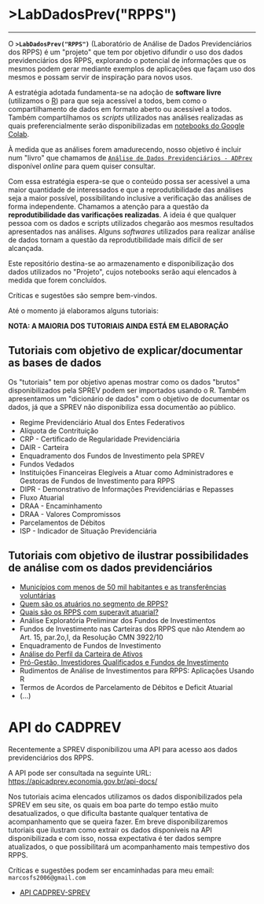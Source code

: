 # **>LabDadosPrev("RPPS")**

----

O **`>LabDadosPrev("RPPS")`** (Laboratório de Análise de Dados Previdenciários dos RPPS) é um "projeto" que tem por objetivo difundir o uso dos dados previdenciários dos RPPS, explorando o potencial de informações que os mesmos podem gerar mediante exemplos de aplicações que façam uso dos mesmos e possam servir de inspiração para novos usos. 

A estratégia adotada fundamenta-se na adoção de **software livre** (utilizamos o [R](https://www.r-project.org/)) para que seja acessível a todos, bem como o compartilhamento de dados em formato aberto ou acessível a todos. Também compartilhamos os _scripts_ utilizados nas análises realizadas as quais preferencialmente serão disponibilizadas em [notebooks do Google Colab](https://colab.research.google.com/notebooks/intro.ipynb). 

À medida que as análises forem amadurecendo, nosso objetivo é incluir num "livro" que chamamos de [`Análise de Dados Previdenciários - ADPrev`](https://marcosfs2006.github.io/ADPrevBook/) disponível _online_ para quem quiser consultar. 

Com essa estratégia espera-se que o conteúdo possa ser acessivel a uma maior quantidade de interessados e que a reprodutibilidade das análises seja a maior possível, possibilitando inclusive a verificação das análises de forma independente. Chamamos a atenção para a questão da **reprodutibilidade das varificações realizadas**. A ideia é que qualquer pessoa com os dados e scripts utilizados chegarão aos mesmos resultados apresentados nas análises. Alguns _softwares_ utilizados para realizar análise de dados tornam a questão da reprodutibilidade mais difícil de ser alcançada.

Este repositório destina-se ao armazenamento e disponibilização dos dados utilizados no "Projeto", cujos notebooks serão aqui elencados à medida que forem concluídos.

Críticas e sugestões são sempre bem-vindos.

Até o momento já elaboramos alguns tutoriais:


**NOTA: A MAIORIA DOS TUTORIAIS AINDA ESTÁ EM ELABORAÇÃO**


## Tutoriais com objetivo de explicar/documentar as bases de dados
Os "tutoriais" tem por objetivo apenas mostrar como os dados "brutos" disponibilizados pela SPREV podem ser importados usando o R. Também apresentamos um "dicionário de dados" com o objetivo de documentar os dados, já que a SPREV não disponibiliza essa documentão ao público.

* Regime Previdenciário Atual dos Entes Federativos  
* Alíquota de Contrituição<!--(https://colab.research.google.com/drive/1OSLxjS4yyrcKqrgkiqQAzSWzO5noUSyU?usp=sharing)-->
* CRP - Certificado de Regularidade Previdenciária<!--(https://colab.research.google.com/drive/1UVovo2YxM3FWkmgqXKV6iTAs2T_Ge36r?usp=sharing)-->
* DAIR - Carteira   
* Enquadramento dos Fundos de Investimento pela SPREV    
* Fundos Vedados    
* Instituições Financeiras Elegíveis a Atuar como Administradores e Gestoras de Fundos de Investimento para RPPS 
* DIPR - Demonstrativo de Informações Previdenciárias e Repasses<!--(https://colab.research.google.com/drive/1kaPJ6nT3zZCHCxYzkPTfTwurSgQMUeHl?usp=sharing)-->
* Fluxo Atuarial<!--(https://colab.research.google.com/drive/1Hhsuq1u6kxMuvo3y8jghBVm9gNfLwXOH?usp=sharing)-->   
* DRAA - Encaminhamento    
* DRAA - Valores Compromissos    
* Parcelamentos de Débitos   
* ISP - Indicador de Situação Previdenciária   


## Tutoriais com objetivo de ilustrar possibilidades de análise com os dados previdenciários
* [Municípios com menos de 50 mil habitantes e as transferências voluntárias](https://colab.research.google.com/drive/1BZfmZbVt24-DbXXLSXAqm35puUB2V17R?usp=sharing)
* [Quem são os atuários no segmento de RPPS?](https://colab.research.google.com/drive/1GBat-DP1ZNv4Oms8F3_tYEqaOwql81RJ?usp=sharing)
* [Quais são os RPPS com superavit atuarial?](https://colab.research.google.com/drive/1N-A7p_Cp8lwx0k1a_Gv9JT2E4CwIgBWz?usp=sharing)
* Análise Exploratória Preliminar dos Fundos de Investimentos
* Fundos de Investimento nas Carteiras dos RPPS que não Atendem ao Art. 15, par.2o,I, da Resolução CMN 3922/10
* Enquadramento de Fundos de Investimento
* [Análise do Perfil da Carteira de Ativos](https://colab.research.google.com/drive/1ZFmjCiMY91EAeIS4lw1afFRBVDnRSGyd?usp=sharing)
* [Pró-Gestão, Investidores Qualificados e Fundos de Investimento](https://colab.research.google.com/drive/1Nmy2hZyJGS-x_Mz5uNJfibpT1CKkXYuG?usp=sharing)
* Rudimentos de Análise de Investimentos para RPPS: Aplicações Usando R
* Termos de Acordos de Parcelamento de Débitos e Deficit Atuarial
* (...)


# API do CADPREV

Recentemente a SPREV disponibilizou uma API para acesso aos dados previdenciários dos RPPS.

A API pode ser consultada na seguinte URL: https://apicadprev.economia.gov.br/api-docs/

Nos tutoriais acima elencados utilizamos os dados disponibilizados pela SPREV em seu site, os quais em boa parte do tempo estão muito desatualizados, o que dificulta bastante qualquer tentativa de acompanhamento que se queira fazer. Em breve disponibilizaremos tutoriais que ilustram como extrair os dados disponíveis na API disponibilizada e com isso, nossa expectativa é ter dados sempre atualizados, o que possibilitará um acompanhamento mais tempestivo dos RPPS.

Críticas e sugestões podem ser encaminhadas para meu email: `marcosfs2006@gmail.com`

* [API CADPREV-SPREV](https://colab.research.google.com/drive/1FpeX9lWIVEOvyvEdWpd61PQhdMz_xPTw?usp=sharing)   
